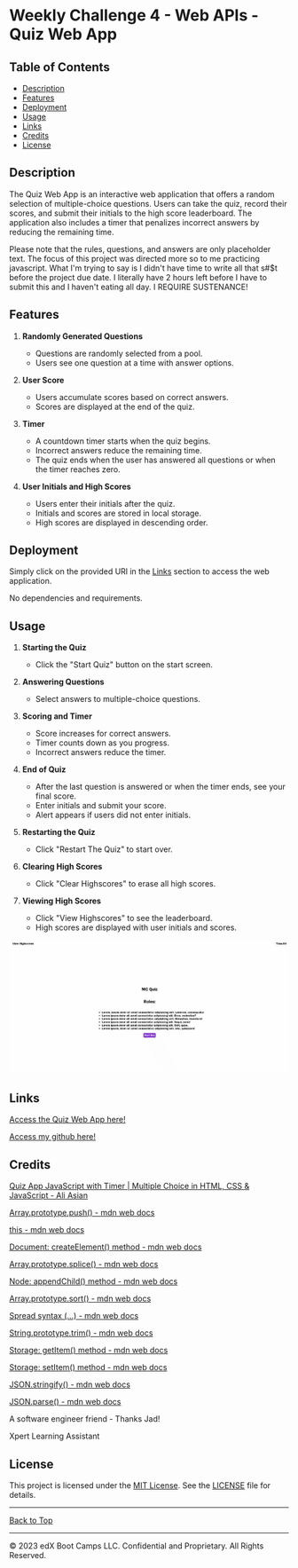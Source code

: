 # Weekly Challenge 4 - Web APIs - Quiz Web App

## Table of Contents
- [Description](#description)
- [Features](#features)
- [Deployment](#deployment)
- [Usage](#usage)
- [Links](#links)
- [Credits](#credits)
- [License](#license)

## Description
The Quiz Web App is an interactive web application that offers a random selection of multiple-choice questions. Users can take the quiz, record their scores, and submit their initials to the high score leaderboard. The application also includes a timer that penalizes incorrect answers by reducing the remaining time.

Please note that the rules, questions, and answers are only placeholder text. The focus of this project was directed more so to me practicing javascript. What I'm trying to say is I didn't have time to write all that s#$t before the project due date. I literally have 2 hours left before I have to submit this and I haven't eating all day. I REQUIRE SUSTENANCE!

## Features

1. **Randomly Generated Questions**
   - Questions are randomly selected from a pool.
   - Users see one question at a time with answer options.

2. **User Score**
   - Users accumulate scores based on correct answers.
   - Scores are displayed at the end of the quiz.

3. **Timer**
   - A countdown timer starts when the quiz begins.
   - Incorrect answers reduce the remaining time.
   - The quiz ends when the user has answered all questions or when the timer reaches zero.

4. **User Initials and High Scores**
   - Users enter their initials after the quiz.
   - Initials and scores are stored in local storage.
   - High scores are displayed in descending order.

## Deployment

Simply click on the provided URl in the [Links](#links) section to access the web application.

No dependencies and requirements.

## Usage

1. **Starting the Quiz**
    - Click the "Start Quiz" button on the start screen.

2. **Answering Questions**
    - Select answers to multiple-choice questions.

3. **Scoring and Timer**
    - Score increases for correct answers.
    - Timer counts down as you progress.
    - Incorrect answers reduce the timer.

4. **End of Quiz**
    - After the last question is answered or when the timer ends, see your final score.
    - Enter initials and submit your score.
    - Alert appears if users did not enter initials.

5. **Restarting the Quiz**
    - Click "Restart The Quiz" to start over.

6. **Clearing High Scores**
    - Click "Clear Highscores" to erase all high scores.

7. **Viewing High Scores**
    - Click "View Highscores" to see the leaderboard.
    - High scores are displayed with user initials and scores.

![GIF Demo](./Assets/Demo/chrome-capture-2023-10-30.gif)

## Links

[Access the Quiz Web App here!]()

[Access my github here!](https://github.com/CYCBrian/Weekly-Challenge-4---MC-Quiz)

## Credits

[Quiz App JavaScript with Timer | Multiple Choice in HTML, CSS & JavaScript - Ali Asian](https://www.youtube.com/watch?v=xZXW5SnCiWI&ab_channel=AliAslan)

[Array.prototype.push() - mdn web docs](https://developer.mozilla.org/en-US/docs/Web/JavaScript/Reference/Global_Objects/Array/push)

[this - mdn web docs](https://developer.mozilla.org/en-US/docs/Web/JavaScript/Reference/Operators/this)

[Document: createElement() method - mdn web docs](https://developer.mozilla.org/en-US/docs/Web/API/Document/createElement)

[Array.prototype.splice() - mdn web docs](https://developer.mozilla.org/en-US/docs/Web/JavaScript/Reference/Global_Objects/Array/splice)

[Node: appendChild() method - mdn web docs](https://developer.mozilla.org/en-US/docs/Web/API/Node/appendChild)

[Array.prototype.sort() - mdn web docs](https://developer.mozilla.org/en-US/docs/Web/JavaScript/Reference/Global_Objects/Array/sort)

[Spread syntax (...) - mdn web docs](https://developer.mozilla.org/en-US/docs/Web/JavaScript/Reference/Operators/Spread_syntax)

[String.prototype.trim() - mdn web docs](https://developer.mozilla.org/en-US/docs/Web/JavaScript/Reference/Global_Objects/String/trim)

[Storage: getItem() method - mdn web docs](https://developer.mozilla.org/en-US/docs/Web/API/Storage/getItem)

[Storage: setItem() method - mdn web docs](https://developer.mozilla.org/en-US/docs/Web/API/Storage/setItem)

[JSON.stringify() - mdn web docs](https://developer.mozilla.org/en-US/docs/Web/JavaScript/Reference/Global_Objects/JSON/stringify)

[JSON.parse() - mdn web docs](https://developer.mozilla.org/en-US/docs/Web/JavaScript/Reference/Global_Objects/JSON/parse)

A software engineer friend - Thanks Jad!

Xpert Learning Assistant

## License

This project is licensed under the [MIT License](LICENSE). See the [LICENSE](LICENSE) file for details.
- - -
[Back to Top](#weekly-challenge-4---web-apis---quiz-web-app)
- - -
© 2023 edX Boot Camps LLC. Confidential and Proprietary. All Rights Reserved.
